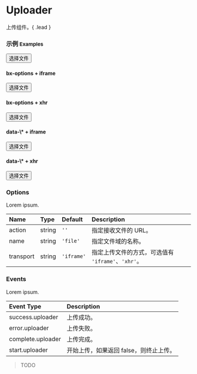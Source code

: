# Uploader

上传组件。{ .lead }

### 示例 <small>Examples</small>

<div class="bs-example">
    <div class="content">
        <form>
            <button bx-name="components/uploader" data-action="api/upload.json"class="btn btn-default">选择文件</button>
        </form>
    </div>
</div>
<div class="bs-example">
    <div class="content">
        <div class="row">
            <div class="col-xs-6">
                <form>
                    <h4>bx-options + iframe</h4>  
                    <button bx-name="components/uploader" bx-options="{
                        name: 'file1',
                        action: 'api/upload.json',
                        transport: 'iframe'
                    }" type="button" class="btn btn-default"><span class="glyphicon glyphicon-open"></span> 选择文件</button>
                </form>
            </div>
            <div class="col-xs-6">
                <form>
                    <h4>bx-options + xhr</h4>  
                    <button bx-name="components/uploader" bx-options="{
                        name: 'file2',
                        action: 'api/upload.json',
                        transport: 'xhr'
                    }" type="button" class="btn btn-default"><span class="glyphicon glyphicon-open"></span> 选择文件</button>
                </form>
            </div>
        </div>
    </div>
</div>
<div class="bs-example">
    <div class="content">
        <div class="row">
            <div class="col-xs-6">
                <form>
                    <h4>data-\* + iframe</h4>  
                    <button bx-name="components/uploader" data-name="file3" data-action="api/upload.json" data-transport="iframe" type="button" class="btn btn-default"><span class="glyphicon glyphicon-open"></span> 选择文件</button>
                </form>
            </div>
            <div class="col-xs-6">
                <form>
                    <h4>data-\* + xhr</h4>  
                    <button bx-name="components/uploader" data-name="file4" data-action="api/upload.json" data-transport="xhr" type="button" class="btn btn-default"><span class="glyphicon glyphicon-open"></span> 选择文件</button>
                </form>
            </div>
        </div>
    </div>
</div>
<h3><!-- 配置  -->Options</h3>
<p>Lorem ipsum.</p>
<table class="table table-bordered">
    <thead>
        <tr>
            <th align="left"> Name </th>
            <th align="left"> Type </th>
            <th align="left"> Default </th>
            <th align="left"> Description</th>
        </tr>
    </thead>
    <tbody>
        <tr>
            <td align="left"> action </td>
            <td align="left"> string </td>
            <td align="left"> <code>''</code> </td>
            <td align="left"> 指定接收文件的 URL。 </td>
        </tr>
        <tr>
            <td align="left"> name </td>
            <td align="left"> string </td>
            <td align="left"> <code>'file'</code> </td>
            <td align="left"> 指定文件域的名称。 </td>
        </tr>
        <tr>
            <td align="left"> transport </td>
            <td align="left"> string </td>
            <td align="left"> <code>'iframe'</code> </td>
            <td align="left"> 指定上传文件的方式，可选值有 <code>'iframe'</code>、<code>'xhr'</code>。 </td>
        </tr>
    </tbody>
</table>
<h3><!-- 事件  -->Events</h3>
<p>Lorem ipsum.</p>
<table class="table table-bordered">
    <thead>
        <tr>
            <th align="left"> Event Type </th>
            <th align="left"> Description</th>
        </tr>
    </thead>
    <tbody>
        <tr>
            <td align="left"> success.uploader </td>
            <td align="left"> 上传成功。</td>
        </tr>
        <tr>
            <td align="left"> error.uploader </td>
            <td align="left"> 上传失败。</td>
        </tr>
        <tr>
            <td align="left"> complete.uploader </td>
            <td align="left"> 上传完成。</td>
        </tr>
        <tr>
            <td align="left"> start.uploader </td>
            <td align="left"> 开始上传，如果返回 false，则终止上传。</td>
        </tr>
    </tbody>
</table>
<blockquote>
    <p>TODO</p>
</blockquote>